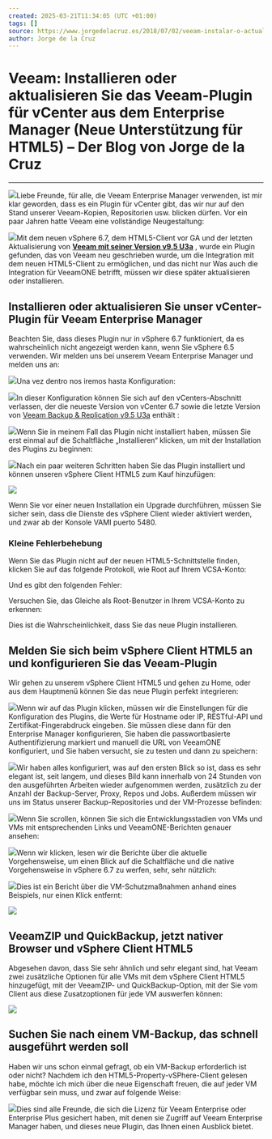 ```yaml
---
created: 2025-03-21T11:34:05 (UTC +01:00)
tags: []
source: https://www.jorgedelacruz.es/2018/07/02/veeam-instalar-o-actualizar-el-plugin-de-veeam-para-vcenter-desde-enterprise-manager-novedad-soporte-para-html5/
author: Jorge de la Cruz
---
```


# Veeam: Installieren oder aktualisieren Sie das Veeam-Plugin für vCenter aus dem Enterprise Manager (Neue Unterstützung für HTML5) – Der Blog von Jorge de la Cruz

---
[![](https://www.jorgedelacruz.es/wp-content/uploads/2018/07/veeam-vsphere-67-banner-694x243.png)](https://www.jorgedelacruz.es/wp-content/uploads/2018/07/veeam-vsphere-67-banner.png)Liebe Freunde, für alle, die Veeam Enterprise Manager verwenden, ist mir klar geworden, dass es ein Plugin für vCenter gibt, das wir nur auf den Stand unserer Veeam-Kopien, Repositorien usw. blicken dürfen. Vor ein paar Jahren hatte Veeam eine vollständige Neugestaltung:

[![](https://www.jorgedelacruz.es/wp-content/uploads/2018/07/veeamplugin.gif)](https://www.jorgedelacruz.es/wp-content/uploads/2018/07/veeamplugin.gif)Mit dem neuen vSphere 6.7, dem HTML5-Client vor GA und der letzten Aktualisierung von [**Veeam mit seiner Version v9.5 U3a**](https://www.jorgedelacruz.es/2018/07/02/veeam-veeam-backup-replication-v9-5-u3a-es-ahora-ga-con-soporte-para-vsphere-6-7-y-mucho-mas/) , wurde ein Plugin gefunden, das von Veeam neu geschrieben wurde, um die Integration mit dem neuen HTML5-Client zu ermöglichen, und das nicht nur Was auch die Integration für VeeamONE betrifft, müssen wir diese später aktualisieren oder installieren.

## Installieren oder aktualisieren Sie unser vCenter-Plugin für Veeam Enterprise Manager

Beachten Sie, dass dieses Plugin nur in vSphere 6.7 funktioniert, da es wahrscheinlich nicht angezeigt werden kann, wenn Sie vSphere 6.5 verwenden. Wir melden uns bei unserem Veeam Enterprise Manager und melden uns an:

[![](https://www.jorgedelacruz.es/wp-content/uploads/2018/07/veeam-vsphere-65-001-694x394.png)](https://www.jorgedelacruz.es/wp-content/uploads/2018/07/veeam-vsphere-65-001.png)Una vez dentro nos iremos hasta Konfiguration:

[![](https://www.jorgedelacruz.es/wp-content/uploads/2018/07/veeam-vsphere-67-002-694x430.png)](https://www.jorgedelacruz.es/wp-content/uploads/2018/07/veeam-vsphere-67-002.png)In dieser Konfiguration können Sie sich auf den vCenters-Abschnitt verlassen, der die neueste Version von vCenter 6.7 sowie die letzte Version von [Veeam Backup & Replication v9.5 U3a](https://www.jorgedelacruz.es/2018/07/02/veeam-veeam-backup-replication-v9-5-u3a-es-ahora-ga-con-soporte-para-vsphere-6-7-y-mucho-mas/) enthält :

[![](https://www.jorgedelacruz.es/wp-content/uploads/2018/07/veeam-vsphere-67-003-694x286.png)](https://www.jorgedelacruz.es/wp-content/uploads/2018/07/veeam-vsphere-67-003.png)Wenn Sie in meinem Fall das Plugin nicht installiert haben, müssen Sie erst einmal auf die Schaltfläche „Installieren“ klicken, um mit der Installation des Plugins zu beginnen:

[![](https://www.jorgedelacruz.es/wp-content/uploads/2018/07/veeam-vsphere-67-004-694x289.png)](https://www.jorgedelacruz.es/wp-content/uploads/2018/07/veeam-vsphere-67-004.png)Nach ein paar weiteren Schritten haben Sie das Plugin installiert und können unseren vSphere Client HTML5 zum Kauf hinzufügen:

[![](https://www.jorgedelacruz.es/wp-content/uploads/2018/07/veeam-vsphere-67-005-694x296.png)](https://www.jorgedelacruz.es/wp-content/uploads/2018/07/veeam-vsphere-67-005.png)

Wenn Sie vor einer neuen Installation ein Upgrade durchführen, müssen Sie sicher sein, dass die Dienste des vSphere Client wieder aktiviert werden, und zwar ab der Konsole VAMI puerto 5480.

### Kleine Fehlerbehebung

Wenn Sie das Plugin nicht auf der neuen HTML5-Schnittstelle finden, klicken Sie auf das folgende Protokoll, wie Root auf Ihrem VCSA-Konto:

Und es gibt den folgenden Fehler:

Versuchen Sie, das Gleiche als Root-Benutzer in Ihrem VCSA-Konto zu erkennen:

Dies ist die Wahrscheinlichkeit, dass Sie das neue Plugin installieren.

## Melden Sie sich beim vSphere Client HTML5 an und konfigurieren Sie das Veeam-Plugin

Wir gehen zu unserem vSphere Client HTML5 und gehen zu Home, oder aus dem Hauptmenü können Sie das neue Plugin perfekt integrieren:

[![](https://www.jorgedelacruz.es/wp-content/uploads/2018/07/veeam-vsphere-67-006-694x431.png)](https://www.jorgedelacruz.es/wp-content/uploads/2018/07/veeam-vsphere-67-006.png)Wenn wir auf das Plugin klicken, müssen wir die Einstellungen für die Konfiguration des Plugins, die Werte für Hostname oder IP, RESTful-API und Zertifikat-Fingerabdruck eingeben. Sie müssen diese dann für den Enterprise Manager konfigurieren, Sie haben die passwortbasierte Authentifizierung markiert und manuell die URL von VeeamONE konfiguriert, und Sie haben versucht, sie zu testen und dann zu speichern:

[![](https://www.jorgedelacruz.es/wp-content/uploads/2018/07/veeam-vsphere-67-007-694x426.png)](https://www.jorgedelacruz.es/wp-content/uploads/2018/07/veeam-vsphere-67-007.png)Wir haben alles konfiguriert, was auf den ersten Blick so ist, dass es sehr elegant ist, seit langem, und dieses Bild kann innerhalb von 24 Stunden von den ausgeführten Arbeiten wieder aufgenommen werden, zusätzlich zu der Anzahl der Backup-Server, Proxy, Repos und Jobs. Außerdem müssen wir uns im Status unserer Backup-Repositories und der VM-Prozesse befinden:

[![](https://www.jorgedelacruz.es/wp-content/uploads/2018/07/veeam-vsphere-67-008-694x394.png)](https://www.jorgedelacruz.es/wp-content/uploads/2018/07/veeam-vsphere-67-008.png)Wenn Sie scrollen, können Sie sich die Entwicklungsstadien von VMs und VMs mit entsprechenden Links und VeeamONE-Berichten genauer ansehen:

[![](https://www.jorgedelacruz.es/wp-content/uploads/2018/07/veeam-vsphere-67-009-694x397.png)](https://www.jorgedelacruz.es/wp-content/uploads/2018/07/veeam-vsphere-67-009.png)Wenn wir klicken, lesen wir die Berichte über die aktuelle Vorgehensweise, um einen Blick auf die Schaltfläche und die native Vorgehensweise in vSphere 6.7 zu werfen, sehr, sehr nützlich:

[![](https://www.jorgedelacruz.es/wp-content/uploads/2018/07/veeam-vsphere-67-010-694x398.png)](https://www.jorgedelacruz.es/wp-content/uploads/2018/07/veeam-vsphere-67-010.png)Dies ist ein Bericht über die VM-Schutzmaßnahmen anhand eines Beispiels, nur einen Klick entfernt:

[![](https://www.jorgedelacruz.es/wp-content/uploads/2018/07/veeam-vsphere-67-013-694x400.png)](https://www.jorgedelacruz.es/wp-content/uploads/2018/07/veeam-vsphere-67-013.png)

## VeeamZIP und QuickBackup, jetzt nativer Browser und vSphere Client HTML5

Abgesehen davon, dass Sie sehr ähnlich und sehr elegant sind, hat Veeam zwei zusätzliche Optionen für alle VMs mit dem vSphere Client HTML5 hinzugefügt, mit der VeeamZIP- und QuickBackup-Option, mit der Sie vom Client aus diese Zusatzoptionen für jede VM auswerfen können:

[![](https://www.jorgedelacruz.es/wp-content/uploads/2018/07/veeam-vsphere-67-011-694x401.png)](https://www.jorgedelacruz.es/wp-content/uploads/2018/07/veeam-vsphere-67-011.png)

## Suchen Sie nach einem VM-Backup, das schnell ausgeführt werden soll

Haben wir uns schon einmal gefragt, ob ein VM-Backup erforderlich ist oder nicht? Nachdem ich den HTML5-Property-vSPhere-Client gelesen habe, möchte ich mich über die neue Eigenschaft freuen, die auf jeder VM verfügbar sein muss, und zwar auf folgende Weise:

[![](https://www.jorgedelacruz.es/wp-content/uploads/2018/07/veeam-vsphere-67-012-694x395.png)](https://www.jorgedelacruz.es/wp-content/uploads/2018/07/veeam-vsphere-67-012.png)Dies sind alle Freunde, die sich die Lizenz für Veeam Enterprise oder Enterprise Plus gesichert haben, mit denen sie Zugriff auf Veeam Enterprise Manager haben, und dieses neue Plugin, das Ihnen einen Ausblick bietet.
